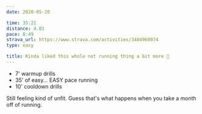```yaml
---
date: 2020-05-20

time: 35:21
distance: 4.01
pace: 8:49
strava_url: https://www.strava.com/activities/3484960074
type: easy

title: Kinda liked this whole not running thing a bit more 🥺
---
```


- 7' warmup drills
- 35' of easy... EASY pace running
- 10' cooldown drills

Still feeling kind of unfit. Guess that's what happens when you take a month off of running. 